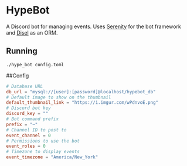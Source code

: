 # HypeBot
A Discord bot for managing events. Uses [Serenity](https://github.com/serenity-rs/serenity) for the bot framework
and [Disel](http://diesel.rs/) as an ORM.

## Running
`./hype_bot config.toml`

##Config
```toml
# Database URL
db_url = "mysql://[user]:[password]@localhost/hypebot_db"
# Default image to show on the thumbnail
default_thumbnail_link = "https://i.imgur.com/wPdnvoE.png"
# Discord bot key
discord_key = ""
# Bot command prefix
prefix = "~"
# Channel ID to post to
event_channel = 0
# Permissions to use the bot
event_roles = 0
# Timezone to display events
event_timezone = "America/New_York"
```
